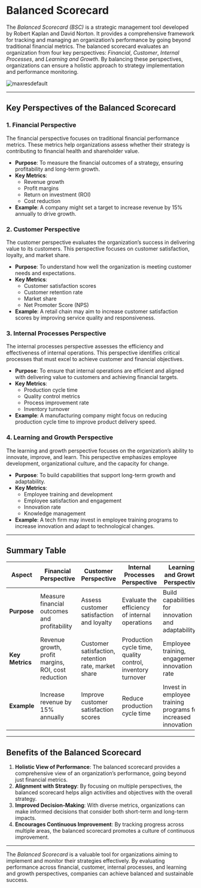 # Balanced Scorecard

The *Balanced Scorecard (BSC)* is a strategic management tool developed by Robert Kaplan and David Norton. It provides a comprehensive framework for tracking and managing an organization’s performance by going beyond traditional financial metrics. The balanced scorecard evaluates an organization from four key perspectives: *Financial*, *Customer*, *Internal Processes*, and *Learning and Growth*. By balancing these perspectives, organizations can ensure a holistic approach to strategy implementation and performance monitoring.

![maxresdefault](https://github.com/user-attachments/assets/823de337-f691-4014-8f48-7a6764010605)

---

## Key Perspectives of the Balanced Scorecard

### 1. Financial Perspective

The financial perspective focuses on traditional financial performance metrics. These metrics help organizations assess whether their strategy is contributing to financial health and shareholder value.

- **Purpose**: To measure the financial outcomes of a strategy, ensuring profitability and long-term growth.
- **Key Metrics**:
  - Revenue growth
  - Profit margins
  - Return on investment (ROI)
  - Cost reduction
- **Example**: A company might set a target to increase revenue by 15% annually to drive growth.

### 2. Customer Perspective

The customer perspective evaluates the organization’s success in delivering value to its customers. This perspective focuses on customer satisfaction, loyalty, and market share.

- **Purpose**: To understand how well the organization is meeting customer needs and expectations.
- **Key Metrics**:
  - Customer satisfaction scores
  - Customer retention rate
  - Market share
  - Net Promoter Score (NPS)
- **Example**: A retail chain may aim to increase customer satisfaction scores by improving service quality and responsiveness.

### 3. Internal Processes Perspective

The internal processes perspective assesses the efficiency and effectiveness of internal operations. This perspective identifies critical processes that must excel to achieve customer and financial objectives.

- **Purpose**: To ensure that internal operations are efficient and aligned with delivering value to customers and achieving financial targets.
- **Key Metrics**:
  - Production cycle time
  - Quality control metrics
  - Process improvement rate
  - Inventory turnover
- **Example**: A manufacturing company might focus on reducing production cycle time to improve product delivery speed.

### 4. Learning and Growth Perspective

The learning and growth perspective focuses on the organization’s ability to innovate, improve, and learn. This perspective emphasizes employee development, organizational culture, and the capacity for change.

- **Purpose**: To build capabilities that support long-term growth and adaptability.
- **Key Metrics**:
  - Employee training and development
  - Employee satisfaction and engagement
  - Innovation rate
  - Knowledge management
- **Example**: A tech firm may invest in employee training programs to increase innovation and adapt to technological changes.

---

## Summary Table

| **Aspect**                | **Financial Perspective**                                   | **Customer Perspective**                               | **Internal Processes Perspective**                          | **Learning and Growth Perspective**                              |
|---------------------------|-------------------------------------------------------------|--------------------------------------------------------|-------------------------------------------------------------|------------------------------------------------------------------|
| **Purpose**               | Measure financial outcomes and profitability                | Assess customer satisfaction and loyalty               | Evaluate the efficiency of internal operations              | Build capabilities for innovation and adaptability               |
| **Key Metrics**           | Revenue growth, profit margins, ROI, cost reduction         | Customer satisfaction, retention rate, market share    | Production cycle time, quality control, inventory turnover  | Employee training, engagement, innovation rate                   |
| **Example**               | Increase revenue by 15% annually                            | Improve customer satisfaction scores                   | Reduce production cycle time                                | Invest in employee training programs for increased innovation    |

---

## Benefits of the Balanced Scorecard

1. **Holistic View of Performance**: The balanced scorecard provides a comprehensive view of an organization’s performance, going beyond just financial metrics.
2. **Alignment with Strategy**: By focusing on multiple perspectives, the balanced scorecard helps align activities and objectives with the overall strategy.
3. **Improved Decision-Making**: With diverse metrics, organizations can make informed decisions that consider both short-term and long-term impacts.
4. **Encourages Continuous Improvement**: By tracking progress across multiple areas, the balanced scorecard promotes a culture of continuous improvement.

---

The *Balanced Scorecard* is a valuable tool for organizations aiming to implement and monitor their strategies effectively. By evaluating performance across financial, customer, internal processes, and learning and growth perspectives, companies can achieve balanced and sustainable success.
